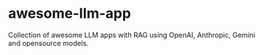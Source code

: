 # awesome-llm-app
Collection of awesome LLM apps with RAG using OpenAI, Anthropic, Gemini and opensource models.
